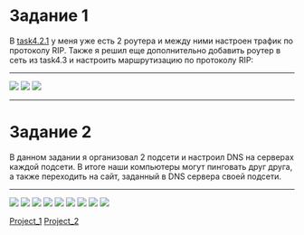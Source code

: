 # Задание 1
В [task4.2.1](https://github.com/AlexGurtoff/DevOps_online_Kyiv_2021Q3/tree/master/m4/task4.2#%D0%B7%D0%B0%D0%B4%D0%B0%D0%BD%D0%B8%D0%B5-1 "task4.2.1") у меня уже есть 2 роутера и между ними настроен трафик по протоколу RIP. 
Также я решил еще дополнительно добавить роутер в сеть из task4.3 и настроить маршрутизацию по протоколу RIP:

------------

![](https://github.com/AlexGurtoff/DevOps_online_Kyiv_2021Q3/blob/master/m4/task4.4/scheme_4_4_1.jpg)
![](https://github.com/AlexGurtoff/DevOps_online_Kyiv_2021Q3/blob/master/m4/task4.4/PC0-Server1_successful.jpg)
![](https://github.com/AlexGurtoff/DevOps_online_Kyiv_2021Q3/blob/master/m4/task4.4/Routers_settings.jpg)

------------

# Задание 2
В данном задании я организовал 2 подсети и настроил DNS на серверах каждой подсети. В итоге наши компьютеры могут пинговать друг друга, а также переходить на сайт, заданный в DNS сервера своей подсети. 

------------

![](https://github.com/AlexGurtoff/DevOps_online_Kyiv_2021Q3/blob/master/m4/task4.4/scheme_4_4_2.jpg)
![](https://github.com/AlexGurtoff/DevOps_online_Kyiv_2021Q3/blob/master/m4/task4.4/PC0-PC2_ping.jpg)
![](https://github.com/AlexGurtoff/DevOps_online_Kyiv_2021Q3/blob/master/m4/task4.4/Server0_settings1.jpg)
![](https://github.com/AlexGurtoff/DevOps_online_Kyiv_2021Q3/blob/master/m4/task4.4/Server0-settings2.jpg)
![](https://github.com/AlexGurtoff/DevOps_online_Kyiv_2021Q3/blob/master/m4/task4.4/server0-settings3.jpg)
![](https://github.com/AlexGurtoff/DevOps_online_Kyiv_2021Q3/blob/master/m4/task4.4/Server0-settings4.jpg)
![](https://github.com/AlexGurtoff/DevOps_online_Kyiv_2021Q3/blob/master/m4/task4.4/PC0-Server0_site.jpg)
![](https://github.com/AlexGurtoff/DevOps_online_Kyiv_2021Q3/blob/master/m4/task4.4/PC2-Server1_site.jpg)
![](https://github.com/AlexGurtoff/DevOps_online_Kyiv_2021Q3/blob/master/m4/task4.4/HTTP_Packet.jpg)

[Project_1](https://github.com/AlexGurtoff/DevOps_online_Kyiv_2021Q3/blob/master/m4/task4.4/Project_1.pkt "Project_1")
[Project_2](https://github.com/AlexGurtoff/DevOps_online_Kyiv_2021Q3/blob/master/m4/task4.4/Project_2.pkt "Project_2")